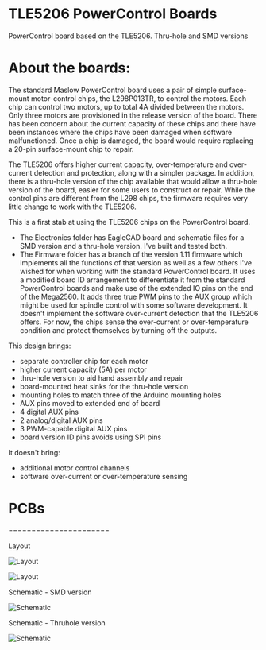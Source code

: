 # TLE5206 PowerControl Boards

PowerControl board based on the TLE5206. Thru-hole and SMD versions

# About the boards:

The standard Maslow PowerControl board uses a pair of simple surface-mount motor-control chips, the L298P013TR, to control the motors. Each chip can control two motors, up to total 4A divided between the motors. Only three motors are provisioned in the release version of the board. There has been concern about the current capacity of these chips and there have been instances where the chips have been damaged when software malfunctioned. Once a chip is damaged, the board would require replacing a 20-pin surface-mount chip to repair.

The TLE5206 offers higher current capacity, over-temperature and over-current detection and protection, along with a simpler package. In addition, there is a thru-hole version of the chip available that would allow a thru-hole version of the board, easier for some users to construct or repair. While the control pins are different from the L298 chips, the firmware requires very little change to work with the TLE5206.

This is a first stab at using the TLE5206 chips on the PowerControl board.
 -  The Electronics folder has EagleCAD board and schematic files for a SMD version and a thru-hole version. I've built and tested both.
 -  The Firmware folder has a branch of the version 1.11 firmware which implements all the functions of that version as well as a few others I've wished for when working with the standard PowerControl board. It uses a modified board ID arrangement to differentiate it from the standard PowerControl boards and make use of the extended IO pins on the end of the Mega2560. It adds three true PWM pins to the AUX group which might be used for spindle control with some software development. It doesn't implement the software over-current detection that the TLE5206 offers. For now, the chips sense the over-current or over-temperature condition and protect themselves by turning off the outputs.

This design brings:
- separate controller chip for each motor
- higher current capacity (5A) per motor
- thru-hole version to aid hand assembly and repair
- board-mounted heat sinks for the thru-hole version
- mounting holes to match three of the Arduino mounting holes
- AUX pins moved to extended end of board
- 4 digital AUX pins
- 2 analog/digital AUX pins
- 3 PWM-capable digital AUX pins
- board version ID pins avoids using SPI pins

It doesn't bring:
- additional motor control channels
- software over-current or over-temperature sensing

# PCBs
======================

Layout

![Layout](https://raw.githubusercontent.com/MaslowCommunityGarden/TLE5206-Power-Control-Boards/Electronics/PowerDistributionBoardSMDLayout.PNG)

![Layout](https://raw.githubusercontent.com/MaslowCommunityGarden/TLE5206-Power-Control-Boards/Electronics/PowerDistributionBoardThruholeLayout.PNG)

Schematic - SMD version

![Schematic](https://raw.githubusercontent.com/MaslowCommunityGarden/TLE5206-Power-Control-Boards/Electronics/PowerDistributionBoardSMDSchematic.PNG)

Schematic - Thruhole version

![Schematic](https://raw.githubusercontent.com/MaslowCommunityGarden/TLE5206-Power-Control-Boards/Electronics/PowerDistributionBoardThruholeSchematic.PNG)
